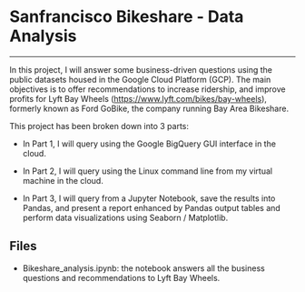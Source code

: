 # Sanfrancisco Bikeshare - Data Analysis

-----

In this project, I will answer some business-driven questions using the public datasets housed in the Google Cloud Platform (GCP). The main objectives is to offer recommendations to increase ridership, and improve profits for Lyft Bay Wheels (https://www.lyft.com/bikes/bay-wheels), formerly known as Ford GoBike, the company running Bay Area Bikeshare.

This project has been broken down into 3 parts:

- In Part 1, I will query using the Google BigQuery GUI interface in the cloud.

- In Part 2, I will query using the Linux command line from my virtual machine in the cloud.

- In Part 3, I will query from a Jupyter Notebook, save the results into Pandas, and present a report enhanced by Pandas output tables and perform data visualizations using Seaborn / Matplotlib.

## Files

- Bikeshare_analysis.ipynb: the notebook answers all the business questions and recommendations to Lyft Bay Wheels. 
